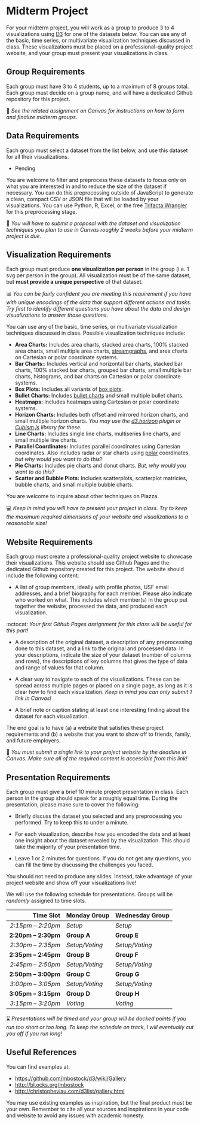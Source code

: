 # Midterm Project

For your midterm project, you will work as a group to produce 3 to 4 visualizations using [D3](https://d3js.org/) for one of the datasets below. You can use any of the basic, time series, or multivariate visualization techniques discussed in class. These visualizations must be placed on a professional-quality project website, and your group must present your visualizations in class.

## Group Requirements

Each group must have 3 to 4 students, up to a maximum of 8 groups total. Each group must decide on a group name, and will have a dedicated Github repository for this project. 

:busts_in_silhouette: *See the related assignment on Canvas for instructions on how to form and finalize midterm groups.*
    
## Data Requirements

Each group must select a dataset from the list below, and use this dataset for all their visualizations.

- Pending

You are welcome to filter and preprocess these datasets to focus only on what you are interested in and to reduce the size of the dataset if necessary. You can do this preprocessing outside of JavaScript to generate a clean, compact CSV or JSON file that will be loaded by your visualizations. You can use Python, R, Excel, or the free [Trifacta Wrangler](https://www.trifacta.com/products/wrangler/) for this preprocessing stage.

:page_facing_up: *You will have to submit a proposal with the dataset and visualization techniques you plan to use in Canvas roughly 2 weeks before your midterm project is due.*

## Visualization Requirements

Each group must produce **one visualization per person** in the group (i.e. 1 svg per person in the group). All visualization must be of the same dataset, but **must provide a unique perspective** of that dataset. 

:bar_chart: *You can be fairly confident you are meeting this requirement if you have with unique encodings of the data that support different actions and tasks. Try first to identify different questions you have about the data and design visualizations to answer those questions.*

You can use any of the basic, time series, or multivariate visualization techniques discussed in class. Possible visualization techniques include:

- **Area Charts:** Includes area charts, stacked area charts, 100% stacked area charts, small multiple area charts, [streamgraphs](https://bl.ocks.org/mbostock/4060954), and area charts on Cartesian or polar coordinate systems.
- **Bar Charts:**: Includes vertical and horizontal bar charts, stacked bar charts, 100% stacked bar charts, grouped bar charts, small multiple bar charts, histograms, and bar charts on Cartesian or polar coordinate systems.
- **Box Plots:** Includes all variants of [box plots](https://bl.ocks.org/mbostock/4061502).
- **Bullet Charts:** Includes [bullet charts](https://bl.ocks.org/mbostock/4061961) and small multiple bullet charts.
- **Heatmaps:** Includes heatmaps using Cartesian or polar coordinate systems.
- **Horizon Charts:** Includes both offset and mirrored horizon charts, and small multiple horizon charts. *You may use the [d3.horizon](http://bl.ocks.org/mbostock/1483226) plugin or [Cubism.js](https://square.github.io/cubism/) library for these.*
- **Line Charts:** Includes single line charts, multiseries line charts, and small multiple line charts.
- **Parallel Coordinates:** Includes parallel coordinates using Cartesian coordinates. Also includes radar or star charts using [polar](http://bl.ocks.org/mbostock/4583749) coordinates, *but why would you want to do this*?
- **Pie Charts:** Includes pie charts and donut charts. *But, why would you want to do this?*
- **Scatter and Bubble Plots:** Includes scatterplots, scatterplot matricies, bubble charts, and small multiple bubble charts.

You are welcome to inquire about other techniques on Piazza.

:computer: *Keep in mind you will have to present your project in class. Try to keep the maximum required dimensions of your website and visualizations to a reasonable size!*

## Website Requirements
  
Each group must create a professional-quality project website to showcase their visualizations. This website should use Github Pages and the dedicated Github repository created for this project. The website should include the following content:
  
  - A list of group members, ideally with profile photos, USF email addresses, and a brief biography for each member. Please also indicate who worked on what. This includes which member(s) in the group put together the website, processed the data, and produced each visualization.
  
  :octocat: *Your first Github Pages assignment for this class will be useful for this part!*
  
  - A description of the original dataset, a description of any preprocessing done to this dataset, and a link to the original and processed data. In your descriptions, indicate the size of your dataset (number of columns and rows), the descriptions of key columns that gives the type of data and range of values for that column.   
    
  - A clear way to navigate to each of the visualizations. These can be spread across multiple pages or placed on a single page, as long as it is clear how to find each visualization. *Keep in mind you can only submit 1 link in Canvas!*
  
  - A brief note or caption stating at least one interesting finding about the dataset for each visualization.
  
The end goal is to have (a) a website that satisfies these project requirements and (b) a website that you want to show off to friends, family, and future employers. 
  
:link: *You must submit a single link to your project website by the deadline in Canvas. Make sure all of the required content is accessible from this link!*
    
## Presentation Requirements

Each group must give a brief 10 minute project presentation in class. Each person in the group should speak for a roughly equal time. During the presentation, please make sure to cover the following:

- Briefly discuss the dataset you selected and any preprocessing you performed. Try to keep this to under a minute.
 
- For each visualization, describe how you encoded the data and at least one insight about the dataset revealed by the visualization. This should take the majority of your presentation time.

- Leave 1 or 2 minutes for questions. If you do not get any questions, you can fill the time by discussing the challenges you faced.

You should not need to produce any slides. Instead, take advantage of your project website and show off your visualizations live! 

We will use the following schedule for presentations. Groups will be *randomly* assigned to time slots.

| Time Slot           | Monday Group    | Wednesday Group |
|--------------------:|:----------------|:----------------|
|  *2:15pm – 2:20pm*  | *Setup*         | *Setup*         |
| **2:20pm – 2:30pm** | **Group A**     | **Group E**     |
|  *2:30pm – 2:35pm*  | *Setup/Voting*  | *Setup/Voting*  |
| **2:35pm – 2:45pm** | **Group B**     | **Group F**     |
|  *2:45pm – 2:50pm*  | *Setup/Voting*  | *Setup/Voting*  |
| **2:50pm – 3:00pm** | **Group C**     | **Group G**     |
|  *3:00pm – 3:05pm*  | *Setup/Voting*  | *Setup/Voting*  |
| **3:05pm – 3:15pm** | **Group D**     | **Group H**     |
|  *3:15pm – 3:20pm*  | *Voting*        | *Voting*        |

:hourglass: *Presentations will be timed and your group will be docked points if you run too short or too long. To keep the schedule on track, I will eventually cut you off if you run long!*

## Useful References

You can find examples at:

- <https://github.com/mbostock/d3/wiki/Gallery>
- <http://bl.ocks.org/mbostock>
- <http://christopheviau.com/d3list/gallery.html>

You may use existing examples as inspiration, but the final product must be your own. Remember to cite all your sources and inspirations in your code and website to avoid any issues with academic honesty.

